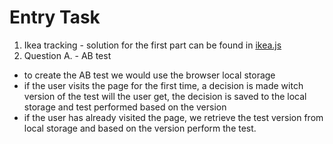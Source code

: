 # Entry Task
 1. Ikea tracking - solution for the first part can be found in [ikea.js](ikea.js)
 2. Question A. - AB test
  - to create the AB test we would use the browser local storage
  - if the user visits the page for the first time, a decision is made witch version of the test will the user get, the decision is saved to the local storage and test performed based on the version 
  - if the user has already visited the page, we retrieve the test version from local storage and based on the version perform the test. 
